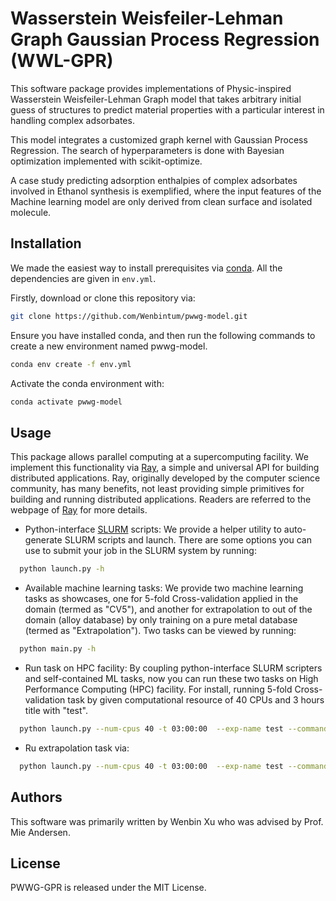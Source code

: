 # Wasserstein Weisfeiler-Lehman Graph Gaussian Process Regression (WWL-GPR)

This software package provides implementations of Physic-inspired Wasserstein Weisfeiler-Lehman Graph model that takes arbitrary initial guess of structures to predict material properties with a particular interest in handling complex adsorbates. 

This model integrates a customized graph kernel with Gaussian Process Regression. The search of hyperparameters is done with Bayesian optimization implemented with scikit-optimize.

A case study predicting adsorption enthalpies of complex adsorbates involved in Ethanol synthesis is exemplified, where the input features of the Machine learning model are only derived from clean surface and isolated molecule.


## Installation
We made the easiest way to install prerequisites via [conda](https://conda.io/docs/index.html). All the dependencies are given in `env.yml`.

Firstly, download or clone this repository via:
```bash
git clone https://github.com/Wenbintum/pwwg-model.git
```

Ensure you have installed conda, and then run the following commands to create a new environment named pwwg-model.
```bash
conda env create -f env.yml
```
Activate the conda environment with:
```bash
conda activate pwwg-model
```

## Usage

This package allows parallel computing at a supercomputing facility. We implement this functionality via [Ray](https://docs.ray.io/en/master/index.html), a simple and universal API for building distributed applications. Ray, originally developed by the computer science community, has many benefits, not least providing simple primitives for building and running distributed applications. Readers are referred to the webpage of [Ray](https://docs.ray.io/en/master/index.html) for more details.


- Python-interface [SLURM](https://slurm.schedmd.com/documentation.html) scripts: 
We provide a helper utility to auto-generate SLURM scripts and launch.  There are some options you can use to submit your job in the SLURM system by running:
```bash
  python launch.py -h
```


- Available machine learning tasks:
We provide two machine learning tasks as showcases, one for 5-fold Cross-validation applied in the domain (termed as "CV5"), and another for extrapolation to out of the domain (alloy database) by only training on a pure metal database (termed as "Extrapolation"). Two tasks can be viewed by running:
```bash
  python main.py -h
```


- Run task on HPC facility:
By coupling python-interface SLURM scripters and self-contained ML tasks, now you can run these two tasks on High Performance Computing (HPC) facility. For install, running 5-fold Cross-validation task by given computational resource of 40 CPUs and 3 hours title with "test".
```bash
  python launch.py --num-cpus 40 -t 03:00:00  --exp-name test --command "python -u main.py --task CV5 --uuid \$redis_password"
```


- Ru extrapolation task via:
```bash
  python launch.py --num-cpus 40 -t 03:00:00  --exp-name test --command "python -u main.py --task Extrapolation --uuid \$redis_password"
```

## Authors
This software was primarily written by Wenbin Xu who was advised by Prof. Mie Andersen.

## License
PWWG-GPR is released under the MIT License.
